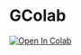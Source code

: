 # GColab
<a href="https://github.com/ATOung/GColab/blob/main/Mega_Download.ipynb" target="_parent"><img src="https://colab.research.google.com/assets/colab-badge.svg" alt="Open In Colab"/></a>
